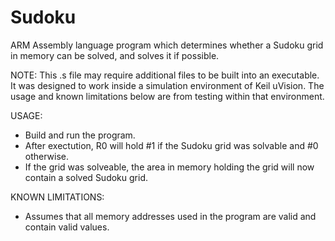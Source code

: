 # Sudoku
ARM Assembly language program which determines whether a Sudoku grid in memory can be solved, and solves it if possible.

NOTE: This .s file may require additional files to be built into an executable. It was designed to work inside a simulation environment of Keil uVision. The usage and known limitations below are from testing within that environment.

USAGE:
- Build and run the program.
- After exectution, R0 will hold #1 if the Sudoku grid was solvable and #0 otherwise.
- If the grid was solveable, the area in memory holding the grid will now contain a solved Sudoku grid.

KNOWN LIMITATIONS:
- Assumes that all memory addresses used in the program are valid and contain valid values.
